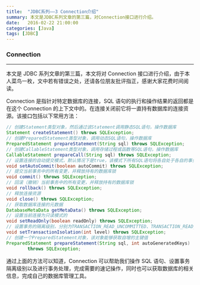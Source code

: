 ```yaml
---
title:  "JDBC系列——3 Connection介绍"
summary: 本文是JDBC系列文章的第三篇，对Connection接口进行介绍。
date:   2016-02-22 21:00:00
categories: [Java]
tags: [JDBC]
---
```


### Connection
---
本文是 JDBC 系列文章的第三篇，本文将对 Connection 接口进行介绍，由于本人菜鸟一枚，文中若有错误之处，还请各位朋友批评指正，感谢大家花费时间阅读。

Connection 是指针对特定数据库的连接，SQL 语句的执行和操作结果的返回都是在这个 Connection 的上下文中的。在连接关闭前它将一直持有数据库的连接资源。该接口包括以下常用方法：

``` java
// 创建Statement类型对象，然后通过该Statement调用静态SQL语句，操作数据库
Statement createStatement() throws SQLException;
// 创建PreparedStatement类型对象，调用动态SQL语句，操作数据库
PreparedStatement prepareStatement(String sql) throws SQLException;
// 创建CallableStatement类型对象，调用存储过程或函数等SQL语句，操作数据库
CallableStatement prepareCall(String sql) throws SQLException;
// 设置连接的自动提交模式，默认情况下是true，该模式下所有SQL语句将各自处于各自的事务中，若设置成false，则所有的SQL语句处于一个事务中执行
void setAutoCommit(boolean autoCommit) throws SQLException;
// 提交当前事务中的所有变更，并释放持有的数据库锁
void commit() throws SQLException;
// 回滚（撤销）当前事务中的所有变更，并释放持有的数据库锁
void rollback() throws SQLException;
// 释放连接资源
void close() throws SQLException;
// 获取数据库连接的元数据
DatabaseMetaData getMetaData() throws SQLException;
// 设置当前连接为只读模式的
void setReadOnly(boolean readOnly) throws SQLException;
// 设置事务的隔离级别，分别为TRANSACTION_READ_UNCOMMITTED、TRANSACTION_READ_COMMITTED、TRANSACTION_REPEATABLE_READ、TRANSACTION_SERIALIZABLE，级别由低到高，级别越高一致性越好，但并发能力越差
void setTransactionIsolation(int level) throws SQLException;
// 创建一个PreparedStatement对象，该对象能够获取自增的主键值
PreparedStatement prepareStatement(String sql, int autoGeneratedKeys)
        throws SQLException;
```

通过上面的方法可以知道，Connection 可以帮助我们操作 SQL 语句、设置事务隔离级别以及进行事务处理，完成需要的速记操作，同时也可以获取数据库的相关信息，完成自己的数据库管理工具。
